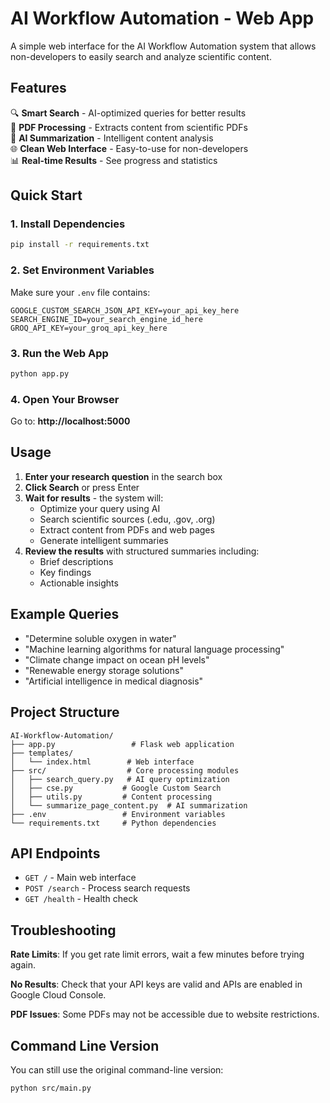 # AI Workflow Automation - Web App

A simple web interface for the AI Workflow Automation system that allows non-developers to easily search and analyze scientific content.

## Features

🔍 **Smart Search** - AI-optimized queries for better results  
📄 **PDF Processing** - Extracts content from scientific PDFs  
🤖 **AI Summarization** - Intelligent content analysis  
🌐 **Clean Web Interface** - Easy-to-use for non-developers  
📊 **Real-time Results** - See progress and statistics  

## Quick Start

### 1. Install Dependencies
```bash
pip install -r requirements.txt
```

### 2. Set Environment Variables
Make sure your `.env` file contains:
```env
GOOGLE_CUSTOM_SEARCH_JSON_API_KEY=your_api_key_here
SEARCH_ENGINE_ID=your_search_engine_id_here
GROQ_API_KEY=your_groq_api_key_here
```

### 3. Run the Web App
```bash
python app.py
```

### 4. Open Your Browser
Go to: **http://localhost:5000**

## Usage

1. **Enter your research question** in the search box
2. **Click Search** or press Enter
3. **Wait for results** - the system will:
   - Optimize your query using AI
   - Search scientific sources (.edu, .gov, .org)
   - Extract content from PDFs and web pages
   - Generate intelligent summaries
4. **Review the results** with structured summaries including:
   - Brief descriptions
   - Key findings
   - Actionable insights

## Example Queries

- "Determine soluble oxygen in water"
- "Machine learning algorithms for natural language processing" 
- "Climate change impact on ocean pH levels"
- "Renewable energy storage solutions"
- "Artificial intelligence in medical diagnosis"

## Project Structure

```
AI-Workflow-Automation/
├── app.py                 # Flask web application
├── templates/
│   └── index.html        # Web interface
├── src/                  # Core processing modules
│   ├── search_query.py   # AI query optimization
│   ├── cse.py           # Google Custom Search
│   ├── utils.py         # Content processing
│   └── summarize_page_content.py  # AI summarization
├── .env                 # Environment variables
└── requirements.txt     # Python dependencies
```

## API Endpoints

- `GET /` - Main web interface
- `POST /search` - Process search requests
- `GET /health` - Health check

## Troubleshooting

**Rate Limits**: If you get rate limit errors, wait a few minutes before trying again.

**No Results**: Check that your API keys are valid and APIs are enabled in Google Cloud Console.

**PDF Issues**: Some PDFs may not be accessible due to website restrictions.

## Command Line Version

You can still use the original command-line version:
```bash
python src/main.py
```